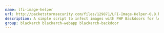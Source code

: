 ```yaml
---
name: lfi-image-helper
url: http://packetstormsecurity.com/files/129871/LFI-Image-Helper-0.8.html
description: A simple script to infect images with PHP Backdoors for local file inclusion attacks.
group: blackarch blackarch-webapp blackarch-backdoor
---
```

